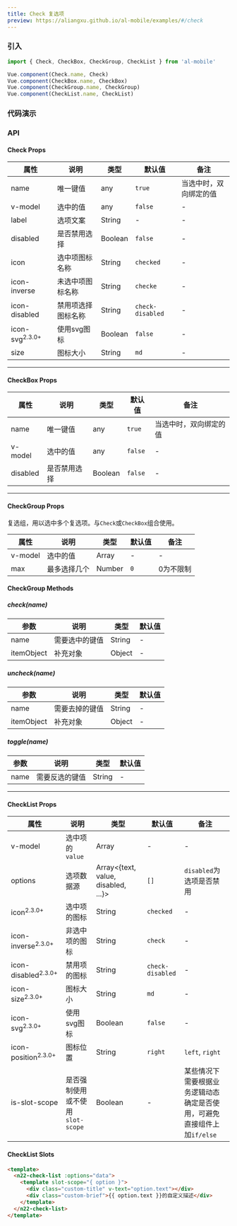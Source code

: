 ```yaml
---
title: Check 复选项
preview: https://aliangxu.github.io/al-mobile/examples/#/check
---
```


### 引入

```javascript
import { Check, CheckBox, CheckGroup, CheckList } from 'al-mobile'

Vue.component(Check.name, Check)
Vue.component(CheckBox.name, CheckBox)
Vue.component(CheckGroup.name, CheckGroup)
Vue.component(CheckList.name, CheckList)
```

### 代码演示
<!-- DEMO -->

### API

#### Check Props
|属性 | 说明 | 类型 | 默认值 | 备注 |
|----|-----|------|------|------|
|name|唯一键值|any|`true`|当选中时，双向绑定的值|
|v-model|选中的值|any|`false`|-|
|label|选项文案|String|-|-|
|disabled|是否禁用选择|Boolean|`false`|-|
|icon|选中项图标名称|String|`checked`|-|
|icon-inverse|未选中项图标名称|String|`checke`|-|
|icon-disabled|禁用项选择图标名称|String|`check-disabled`|-|
|icon-svg<sup class="version-after">2.3.0+</sup>|使用svg图标|Boolean|`false`|-|
|size|图标大小|String|`md`|-|
---

#### CheckBox Props
|属性 | 说明 | 类型 | 默认值 | 备注 |
|----|-----|------|------|------|
|name|唯一键值|any|`true`|当选中时，双向绑定的值|
|v-model|选中的值|any|`false`|-|
|disabled|是否禁用选择|Boolean|`false`|-|

---

#### CheckGroup Props
复选组，用以选中多个复选项。与`Check`或`CheckBox`组合使用。

|属性 | 说明 | 类型 | 默认值 | 备注 |
|----|-----|------|------|------|
|v-model|选中的值|Array|-|-|
|max|最多选择几个|Number|`0`|0为不限制|

#### CheckGroup Methods

##### check(name)

|参数 | 说明 | 类型 | 默认值 |
|----|-----|------|------|
|name|需要选中的键值|String|-|
|itemObject|补充对象|Object|-|

##### uncheck(name)

|参数 | 说明 | 类型 | 默认值 |
|----|-----|------|------|
|name|需要去掉的键值|String|-|
|itemObject|补充对象|Object|-|

##### toggle(name)

|参数 | 说明 | 类型 | 默认值 |
|----|-----|------|------|
|name|需要反选的键值|String|-|

---

#### CheckList Props
|属性 | 说明 | 类型 | 默认值 | 备注|
|----|-----|------|------|------|
|v-model|选中项的`value`|Array|-|-|
|options|选项数据源|Array<{text, value, disabled, ...}>|`[]`|`disabled`为选项是否禁用|
|icon<sup class="version-after">2.3.0+</sup>|选中项的图标|String|`checked`|-|
|icon-inverse<sup class="version-after">2.3.0+</sup>|非选中项的图标|String|`check`|-|
|icon-disabled<sup class="version-after">2.3.0+</sup>|禁用项的图标|String|`check-disabled`|-|
|icon-size<sup class="version-after">2.3.0+</sup>|图标大小|String|`md`|-|
|icon-svg<sup class="version-after">2.3.0+</sup>|使用svg图标|Boolean|`false`|-|
|icon-position<sup class="version-after">2.3.0+</sup>|图标位置|String|`right`|`left`, `right`|
|is-slot-scope|是否强制使用或不使用`slot-scope`|Boolean|-|某些情况下需要根据业务逻辑动态确定是否使用，可避免直接组件上加`if/else`|

#### CheckList Slots
```html
<template>
  <n22-check-list :options="data">
    <template slot-scope="{ option }">
      <div class="custom-title" v-text="option.text"></div>
      <div class="custom-brief">{{ option.text }}的自定义描述</div>
    </template>
  </n22-check-list>
</template>
```
